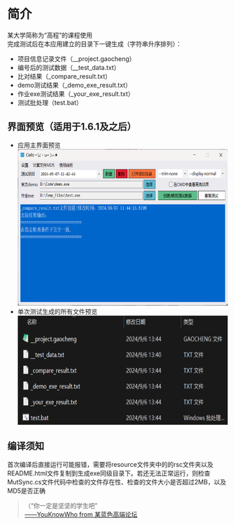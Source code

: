 # 简介  
某大学简称为“高程”的课程使用  
完成测试后在本应用建立的目录下一键生成（字符串升序排列）：
* 项目信息记录文件（__project.gaocheng）
* 编号后的测试数据（__test_data.txt）
* 比对结果（_compare_result.txt）
* demo测试结果（_demo_exe_result.txt）
* 作业exe测试结果（_your_exe_result.txt）
* 测试批处理（test.bat）

## 界面预览（适用于1.6.1及之后）
<ul>
  <li>应用主界面预览<br>
    <img alt="主界面预览图片" src="./img/MainForm.png" width="640px" height="357px"></li>
  <li>单次测试生成的所有文件预览<br>
    <img alt="单个项目生成文件预览" src="./img/ProjectFiles.png" width="640px" height="249px"></li>
</ul>

## 编译须知
首次编译后直接运行可能报错，需要将resource文件夹中的的rsc文件夹以及README.html文件复制到生成exe同级目录下。若还无法正常运行，则检查MutSync.cs文件代码中检查的文件存在性、检查的文件大小是否超过2MB，以及MD5是否正确

<blockquote>（“你一定是坚坚的学生吧”<br>
<a href="https://www.zhihu.com/question/554569818/answer/2683685957" target="_blank">——YouKnowWho from 某蓝色高端论坛</a>
</blockquote>